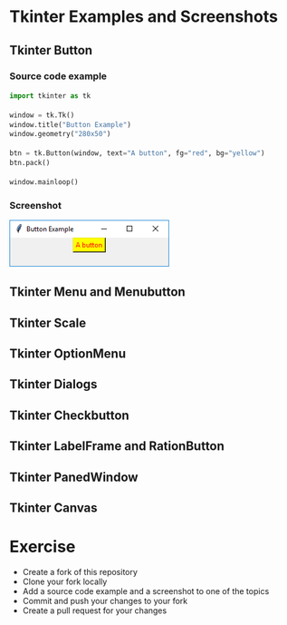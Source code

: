# Tkinter Examples and Screenshots

## Tkinter Button

### Source code example

```python
import tkinter as tk

window = tk.Tk()
window.title("Button Example")
window.geometry("280x50")

btn = tk.Button(window, text="A button", fg="red", bg="yellow")
btn.pack()

window.mainloop()

```

### Screenshot
![Tkinter Button Example](tkinter_button.png "Tkinter Button Example")


## Tkinter Menu and Menubutton

## Tkinter Scale

## Tkinter OptionMenu

## Tkinter Dialogs

## Tkinter Checkbutton

## Tkinter LabelFrame and RationButton

## Tkinter PanedWindow

## Tkinter Canvas

# Exercise
 - Create a fork of this repository
 - Clone your fork locally
 - Add a source code example and a screenshot to one of the topics
 - Commit and push your changes to your fork
 - Create a pull request for your changes
